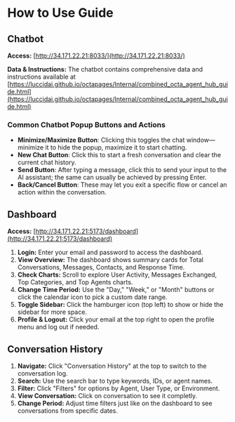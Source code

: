 # How to Use Guide

## Chatbot

**Access:** [http://34.171.22.21:8033/](http://34.171.22.21:8033/)

**Data & Instructions:** The chatbot contains comprehensive data and instructions available at [https://luccidai.github.io/octapages/Internal/combined_octa_agent_hub_guide.html](https://luccidai.github.io/octapages/Internal/combined_octa_agent_hub_guide.html)

### Common Chatbot Popup Buttons and Actions

- **Minimize/Maximize Button**: Clicking this toggles the chat window—minimize it to hide the popup, maximize it to start chatting.
- **New Chat Button**: Click this to start a fresh conversation and clear the current chat history.
- **Send Button**: After typing a message, click this to send your input to the AI assistant; the same can usually be achieved by pressing Enter.
- **Back/Cancel Button**: These may let you exit a specific flow or cancel an action within the conversation.


## Dashboard

**Access:** [http://34.171.22.21:5173/dashboard](http://34.171.22.21:5173/dashboard)

1. **Login:** Enter your email and password to access the dashboard.
2. **View Overview:** The dashboard shows summary cards for Total Conversations, Messages, Contacts, and Response Time.
3. **Check Charts:** Scroll to explore User Activity, Messages Exchanged, Top Categories, and Top Agents charts.
4. **Change Time Period:** Use the "Day," "Week," or "Month" buttons or click the calendar icon to pick a custom date range.
5. **Toggle Sidebar:** Click the hamburger icon (top left) to show or hide the sidebar for more space.
6. **Profile & Logout:** Click your email at the top right to open the profile menu and log out if needed.

## Conversation History

1. **Navigate:** Click "Conversation History" at the top to switch to the conversation log.
2. **Search:** Use the search bar to type keywords, IDs, or agent names.
3. **Filter:** Click "Filters" for options by Agent, User Type, or Environment.
4. **View Conversation:** Click on conversation to see it completly.
5. **Change Period:** Adjust time filters just like on the dashboard to see conversations from specific dates.
